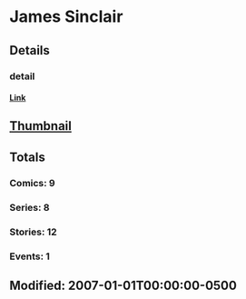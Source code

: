 # James  Sinclair 
## Details
### detail
#### [Link](http://marvel.com/comics/creators/4186/james_sinclair?utm_campaign=apiRef&utm_source=225578a89fc76f3d20fbffda5d17a88d)
## [Thumbnail](http://i.annihil.us/u/prod/marvel/i/mg/b/40/image_not_available.jpg)
## Totals
### Comics: 9
### Series: 8
### Stories: 12
### Events: 1
## Modified: 2007-01-01T00:00:00-0500